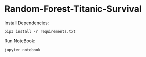 # Random-Forest-Titanic-Survival

Install Dependencies:

    pip3 install -r requirements.txt

Run NoteBook:

    jupyter notebook
